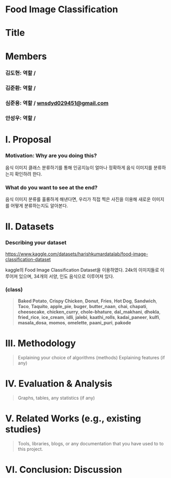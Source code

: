 # Food Image Classification
# 
# Title
# 
# Members
### 김도현: 역할 /
### 김준환: 역할 /
### 심준용: 역할 / wnsdyd029451@gmail.com
### 안성우: 역할 / 

# I. Proposal

### Motivation: Why are you doing this?
음식 이미지 클래스 분류하기를 통해 인공지능이 얼마나 정확하게 음식 이미지를 분류하는지 확인하려 한다.

### What do you want to see at the end?
음식 이미지 분류를 훌륭하게 해낸다면, 우리가 직접 찍은 사진을 이용해 새로운 이미지를 어떻게 분류하는지도 알아본다.

# II. Datasets
### Describing your dataset
https://www.kaggle.com/datasets/harishkumardatalab/food-image-classification-dataset

kaggle의 Food Image Classification Dataset을 이용하였다. 24k의 이미지들로 이루어져 있으며, 34개의 서양, 인도 음식으로 이루어져 있다.

### (class) 
> **Baked Potato**, **Crispy Chicken**, **Donut**, **Fries**, **Hot     Dog**, **Sandwich**, **Taco**, **Taquito**, **apple_pie**, **buger**, **butter_naan**, **chai**, **chapati**, **cheesecake**, **chicken_curry**, **chole-bhature**, **dal_makhani**, **dhokla**, **fried_rice**, **ice_cream**, **idli**, **jalebi**, **kaathi_rolls**, **kadai_paneer**, **kulfi**, **masala_dosa**, **momos**, **omelette**, **paani_puri**, **pakode**

# III. Methodology
> Explaining your choice of algorithms (methods)
> Explaining features (if any)

# IV. Evaluation & Analysis
> Graphs, tables, any statistics (if any)

# V. Related Works (e.g., existing studies)
> Tools, libraries, blogs, or any documentation that you have used to to this project.

# VI. Conclusion: Discussion

